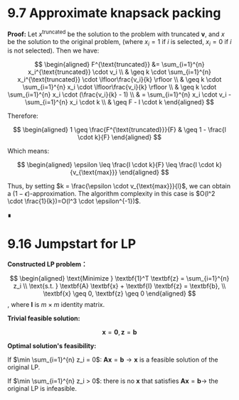 # 9.7 Approximate knapsack packing

**Proof:**
Let $x^{\text{truncated}}$ be the solution to the problem with truncated $\textbf{v}$, and $x$ be the solution to the original problem, (where $x_i=1$ if $i$ is selected, $x_i=0$ if $i$ is not selected). Then we have:

$$
\begin{aligned}
F^{\text{truncated}} &= \sum_{i=1}^{n} x_i^{\text{truncated}} \cdot v_i \\
& \geq k \cdot \sum_{i=1}^{n} x_i^{\text{truncated}} \cdot \lfloor\frac{v_i}{k} \rfloor \\
& \geq k \cdot \sum_{i=1}^{n} x_i \cdot \lfloor\frac{v_i}{k} \rfloor \\
& \geq k \cdot \sum_{i=1}^{n} x_i \cdot (\frac{v_i}{k} - 1) \\
& = \sum_{i=1}^{n} x_i \cdot v_i - \sum_{i=1}^{n} x_i \cdot k \\
& \geq F - l \cdot k 
\end{aligned}
$$

Therefore:

$$
\begin{aligned}
1 \geq \frac{F^{\text{truncated}}}{F} & \geq 1 - \frac{l \cdot k}{F}
\end{aligned}
$$

Which means:

$$
\begin{aligned}
\epsilon \leq \frac{l \cdot k}{F} \leq \frac{l \cdot k}{v_{\text{max}}}
\end{aligned}
$$

Thus, by setting $k = \frac{\epsilon \cdot v_{\text{max}}}{l}$, we can obtain a $(1-\epsilon)$-approximation. The algorithm complexity in this case is $O(l^2 \cdot \frac{1}{k})=O(l^3 \cdot \epsilon^{-1})$.

∎

# 9.16 Jumpstart for LP

**Constructed LP problem：**

$$
\begin{aligned}
\text{Minimize   }  \textbf{1}^T \textbf{z} = \sum_{i=1}^{n} z_i \\
\text{s.t. } \textbf{A} \textbf{x} + \textbf{I} \textbf{z} = \textbf{b}, \\
\textbf{x} \geq 0,  \textbf{z} \geq 0
\end{aligned}
$$
, where $\textbf{I}$ is $m \times m$ identity matrix.

**Trivial feasible solution:**

$$
\textbf{x} = \textbf{0}, \textbf{z} = \textbf{b}
$$

**Optimal solution's feasibility:**

If $\min \sum_{i=1}^{n} z_i = 0$: $\textbf{A} \textbf{x} = \textbf{b} \rightarrow \textbf{x}$ is a feasible solution of the original LP.

If $\min \sum_{i=1}^{n} z_i > 0$: there is no $\textbf{x}$ that satisfies $\textbf{A} \textbf{x}= \textbf{b} \rightarrow$  the original LP is infeasible.






